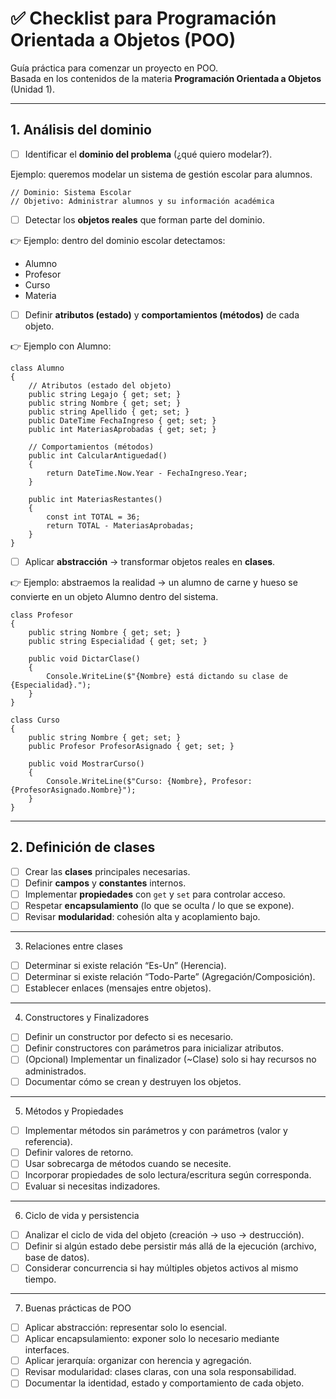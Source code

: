 # ✅ Checklist para Programación Orientada a Objetos (POO)

Guía práctica para comenzar un proyecto en POO.  
Basada en los contenidos de la materia **Programación Orientada a Objetos** (Unidad 1).

---

## 1. Análisis del dominio
- [ ] Identificar el **dominio del problema** (¿qué quiero modelar?).

Ejemplo: queremos modelar un sistema de gestión escolar para alumnos.
```
// Dominio: Sistema Escolar
// Objetivo: Administrar alumnos y su información académica
```
- [ ] Detectar los **objetos reales** que forman parte del dominio.

👉 Ejemplo: dentro del dominio escolar detectamos:
- Alumno
- Profesor
- Curso
- Materia

- [ ] Definir **atributos (estado)** y **comportamientos (métodos)** de cada objeto.

👉 Ejemplo con Alumno:
```
class Alumno
{
    // Atributos (estado del objeto)
    public string Legajo { get; set; }
    public string Nombre { get; set; }
    public string Apellido { get; set; }
    public DateTime FechaIngreso { get; set; }
    public int MateriasAprobadas { get; set; }

    // Comportamientos (métodos)
    public int CalcularAntiguedad()
    {
        return DateTime.Now.Year - FechaIngreso.Year;
    }

    public int MateriasRestantes()
    {
        const int TOTAL = 36;
        return TOTAL - MateriasAprobadas;
    }
}
```
- [ ] Aplicar **abstracción** → transformar objetos reales en **clases**.

👉 Ejemplo: abstraemos la realidad → un alumno de carne y hueso se convierte en un objeto Alumno dentro del sistema.

```
class Profesor
{
    public string Nombre { get; set; }
    public string Especialidad { get; set; }

    public void DictarClase()
    {
        Console.WriteLine($"{Nombre} está dictando su clase de {Especialidad}.");
    }
}

class Curso
{
    public string Nombre { get; set; }
    public Profesor ProfesorAsignado { get; set; }

    public void MostrarCurso()
    {
        Console.WriteLine($"Curso: {Nombre}, Profesor: {ProfesorAsignado.Nombre}");
    }
}

```
---

## 2. Definición de clases
- [ ] Crear las **clases** principales necesarias.
- [ ] Definir **campos** y **constantes** internos.
- [ ] Implementar **propiedades** con `get` y `set` para controlar acceso.
- [ ] Respetar **encapsulamiento** (lo que se oculta / lo que se expone).
- [ ] Revisar **modularidad**: cohesión alta y acoplamiento bajo.

---
3. Relaciones entre clases
- [ ] Determinar si existe relación “Es-Un” (Herencia).
- [ ] Determinar si existe relación “Todo-Parte” (Agregación/Composición).
- [ ] Establecer enlaces (mensajes entre objetos).

---
4. Constructores y Finalizadores
- [ ] Definir un constructor por defecto si es necesario.
- [ ] Definir constructores con parámetros para inicializar atributos.
- [ ] (Opcional) Implementar un finalizador (~Clase) solo si hay recursos no administrados.
- [ ] Documentar cómo se crean y destruyen los objetos.

---
5. Métodos y Propiedades
- [ ] Implementar métodos sin parámetros y con parámetros (valor y referencia).
- [ ] Definir valores de retorno.
- [ ] Usar sobrecarga de métodos cuando se necesite.
- [ ] Incorporar propiedades de solo lectura/escritura según corresponda.
- [ ] Evaluar si necesitas indizadores.

---
6. Ciclo de vida y persistencia
- [ ] Analizar el ciclo de vida del objeto (creación → uso → destrucción).
- [ ] Definir si algún estado debe persistir más allá de la ejecución (archivo, base de datos).
- [ ] Considerar concurrencia si hay múltiples objetos activos al mismo tiempo.

---
7. Buenas prácticas de POO
- [ ] Aplicar abstracción: representar solo lo esencial.
- [ ] Aplicar encapsulamiento: exponer solo lo necesario mediante interfaces.
- [ ] Aplicar jerarquía: organizar con herencia y agregación.
- [ ] Revisar modularidad: clases claras, con una sola responsabilidad.
- [ ] Documentar la identidad, estado y comportamiento de cada objeto.
